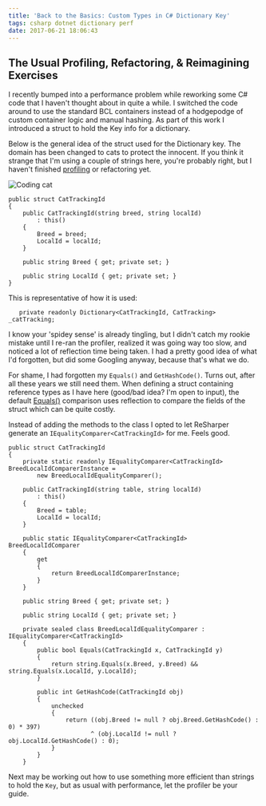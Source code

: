 ```yaml
---
title: 'Back to the Basics: Custom Types in C# Dictionary Key'
tags: csharp dotnet dictionary perf
date: 2017-06-21 18:06:43
---
```



## The Usual Profiling, Refactoring, & Reimagining Exercises

I recently bumped into a performance problem while reworking some C# code that I haven't thought about in quite a while. I switched the code around to use the standard BCL containers instead of a hodgepodge of custom container logic and manual hashing.  As part of this work I introduced a struct to hold the Key info for a dictionary.

Below is the general idea of the struct used for the Dictionary key.  The domain has been changed to cats to protect the innocent. If you think it strange that I'm using a couple of strings here, you're probably right, but I haven't finished [profiling](https://www.jetbrains.com/profiler/) or refactoring yet.

![Coding cat](http://68.media.tumblr.com/9d435c4983e87521328423a4d0941d9e/tumblr_inline_nh05dqymmX1ro2d0d.jpg)

```
public struct CatTrackingId
{
    public CatTrackingId(string breed, string localId)
        : this()
    {
        Breed = breed;
        LocalId = localId;
    }

    public string Breed { get; private set; }

    public string LocalId { get; private set; }
}
```

This is representative of how it is used:
```
   private readonly Dictionary<CatTrackingId, CatTracking> _catTracking;
```

I know your 'spidey sense' is already tingling, but I didn't catch my rookie mistake until I re-ran the profiler, realized it was going way too slow, and noticed a lot of reflection time being taken.  I had a pretty good idea of what I'd forgotten, but did some Googling anyway, because that's what we do.  

For shame, I had forgotten my `Equals()` and `GetHashCode()`.  Turns out, after all these years we still need them.  When defining a struct containing reference types as I have here (good/bad idea? I'm open to input), the default [Equals()](https://msdn.microsoft.com/en-us/library/2dts52z7(v=vs.110).aspx) comparison uses reflection to compare the fields of the struct which can be quite costly.  

Instead of adding the methods to the class I opted to let ReSharper generate an `IEqualityComparer<CatTrackingId>` for me.  Feels good.

```
public struct CatTrackingId
{
    private static readonly IEqualityComparer<CatTrackingId> BreedLocalIdComparerInstance =
        new BreedLocalIdEqualityComparer();

    public CatTrackingId(string table, string localId)
        : this()
    {
        Breed = table;
        LocalId = localId;
    }

    public static IEqualityComparer<CatTrackingId> BreedLocalIdComparer
    {
        get
        {
            return BreedLocalIdComparerInstance;
        }
    }

    public string Breed { get; private set; }

    public string LocalId { get; private set; }

    private sealed class BreedLocalIdEqualityComparer : IEqualityComparer<CatTrackingId>
    {
        public bool Equals(CatTrackingId x, CatTrackingId y)
        {
            return string.Equals(x.Breed, y.Breed) && string.Equals(x.LocalId, y.LocalId);
        }

        public int GetHashCode(CatTrackingId obj)
        {
            unchecked
            {
                return ((obj.Breed != null ? obj.Breed.GetHashCode() : 0) * 397)
                       ^ (obj.LocalId != null ? obj.LocalId.GetHashCode() : 0);
            }
        }
    }
 ```

Next may be working out how to use something more efficient than strings to hold the `Key`, but as usual with performance, let the profiler be your guide.
